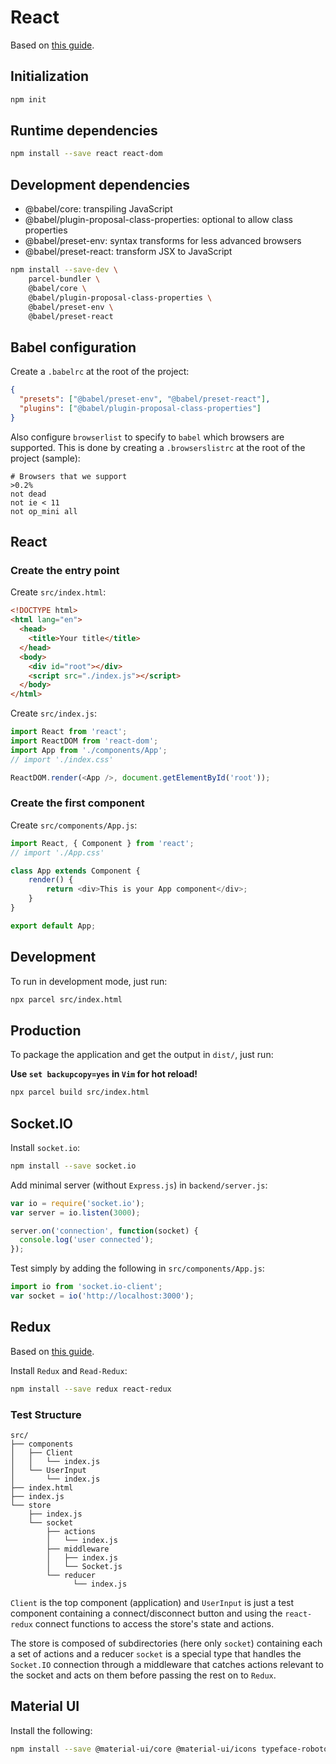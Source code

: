 # React

Based on [this guide](https://cravencode.com/post/javascript/react-with-parcel-bundler/).

## Initialization

```sh
npm init
```

## Runtime dependencies

```sh
npm install --save react react-dom
```

## Development dependencies

+ @babel/core: transpiling JavaScript
+ @babel/plugin-proposal-class-properties: optional to allow class properties
+ @babel/preset-env: syntax transforms for less advanced browsers
+ @babel/preset-react: transform JSX to JavaScript

```sh
npm install --save-dev \
    parcel-bundler \
    @babel/core \
    @babel/plugin-proposal-class-properties \
    @babel/preset-env \
    @babel/preset-react
```

## Babel configuration

Create a `.babelrc` at the root of the project:

```json
{
  "presets": ["@babel/preset-env", "@babel/preset-react"],
  "plugins": ["@babel/plugin-proposal-class-properties"]
}
```

Also configure `browserlist` to specify to `babel` which browsers are supported.
This is done by creating a `.browserslistrc` at the root of the project (sample):

```text
# Browsers that we support
>0.2%
not dead
not ie < 11
not op_mini all
```

## React

### Create the entry point

Create `src/index.html`:

```html
<!DOCTYPE html>
<html lang="en">
  <head>
    <title>Your title</title>
  </head>
  <body>
    <div id="root"></div>
    <script src="./index.js"></script>
  </body>
</html>
```

Create `src/index.js`:

```javascript
import React from 'react';
import ReactDOM from 'react-dom';
import App from './components/App';
// import './index.css'

ReactDOM.render(<App />, document.getElementById('root'));
```

### Create the first component

Create `src/components/App.js`:

```javascript
import React, { Component } from 'react';
// import './App.css'

class App extends Component {
    render() {
        return <div>This is your App component</div>;
    }
}

export default App;
```

## Development

To run in development mode, just run:

```sh
npx parcel src/index.html
```

## Production

To package the application and get the output in `dist/`, just run:

**Use `set backupcopy=yes` in `Vim` for hot reload!**

```sh
npx parcel build src/index.html
```

## Socket.IO

Install `socket.io`:

```sh
npm install --save socket.io
```

Add minimal server (without `Express.js`) in `backend/server.js`:

```javascript
var io = require('socket.io');
var server = io.listen(3000);

server.on('connection', function(socket) {
  console.log('user connected');
});
```

Test simply by adding the following in `src/components/App.js`:

```javascript
import io from 'socket.io-client';
var socket = io('http://localhost:3000');
```

## Redux

Based on [this guide](https://itnext.io/building-a-react-based-chat-client-with-redux-816b47cb8c74).

Install `Redux` and `Read-Redux`:

```sh
npm install --save redux react-redux
```

### Test Structure

```text
src/
├── components
│   ├── Client
│   │   └── index.js
│   └── UserInput
│       └── index.js
├── index.html
├── index.js
└── store
    ├── index.js
    └── socket
        ├── actions
        │   └── index.js
        ├── middleware
        │   ├── index.js
        │   └── Socket.js
        └── reducer
              └── index.js
```

`Client` is the top component (application) and `UserInput` is just a test component containing a connect/disconnect button and using the `react-redux` connect functions  to access the store's state and actions.

The store is composed of subdirectories (here only `socket`) containing each a set of actions and a reducer
`socket` is a special type that handles the `Socket.IO` connection through a middleware that catches actions relevant to the socket and acts on them before passing the rest on to `Redux`.

## Material UI

Install the following:

```sh
npm install --save @material-ui/core @material-ui/icons typeface-roboto
```
